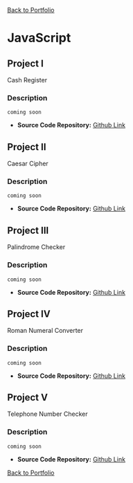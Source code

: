 [Back to Portfolio](./)

JavaScript
===============

## Project I
Cash Register
### Description
    coming soon

-   **Source Code Repository:** [Github Link](https://github.com/ckyleflynndev/JS_code/blob/main/CashRegister.js)  

## Project II
Caesar Cipher
### Description
    coming soon

-   **Source Code Repository:** [Github Link](https://github.com/ckyleflynndev/JS_code/blob/main/CeasarCipher.js)  

## Project III
Palindrome Checker
### Description
    coming soon

-   **Source Code Repository:** [Github Link](https://github.com/ckyleflynndev/JS_code/blob/main/PalindromeChecker.js)  


## Project IV
Roman Numeral Converter
### Description
    coming soon

-   **Source Code Repository:** [Github Link](https://github.com/ckyleflynndev/JS_code/blob/main/RomanNumeralConvert.js)  


## Project V
Telephone Number Checker
### Description
    coming soon

-   **Source Code Repository:** [Github Link](https://github.com/ckyleflynndev/JS_code/blob/main/TelephoneNumberChecker.js)  
 


[Back to Portfolio](./)


